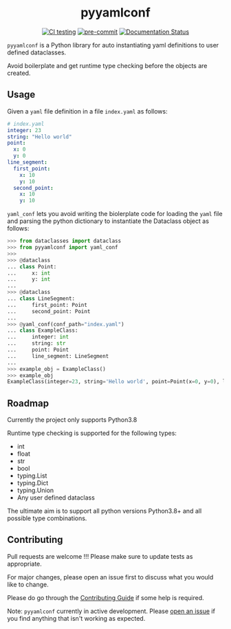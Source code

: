<div align="center">

# pyyamlconf

[![CI testing](https://github.com/karthikrangasai/pyyamlconf/actions/workflows/ci-testing.yml/badge.svg)](https://github.com/karthikrangasai/pyyamlconf/actions/workflows/ci-testing.yml)
[![pre-commit](https://img.shields.io/badge/pre--commit-enabled-brightgreen?logo=pre-commit)](https://github.com/pre-commit/pre-commit)
[![Documentation Status](https://readthedocs.org/projects/pyyamlconf/badge/?version=latest)](https://pyyamlconf.readthedocs.io/en/latest/?badge=latest)

<!-- [![PyPI](https://img.shields.io/pypi/v/pyyamlconf)](Add PyPI Link here) -->
<!-- [![Open in Colab](https://colab.research.google.com/assets/colab-badge.svg)](https://colab.research.google.com/github/karthikrangasai/pyyamlconf/blob/master/training_notebook.ipynb) -->

</div>

`pyyamlconf` is a Python library for auto instantiating yaml definitions to user defined dataclasses.

Avoid boilerplate and get runtime type checking before the objects are created.

<!-- ## Installation

```bash
pip install pyyamlconf
``` -->

## Usage

Given a `yaml` file definition in a file `index.yaml` as follows:

```yaml
# index.yaml
integer: 23
string: "Hello world"
point:
  x: 0
  y: 0
line_segment:
  first_point:
    x: 10
    y: 10
  second_point:
    x: 10
    y: 10
```

`yaml_conf` lets you avoid writing the biolerplate code for loading the `yaml` file and parsing the python dictionary to instantiate the Dataclass object as follows:

```py
>>> from dataclasses import dataclass
>>> from pyyamlconf import yaml_conf
>>>
>>> @dataclass
... class Point:
...     x: int
...     y: int
...
>>> @dataclass
... class LineSegment:
...     first_point: Point
...     second_point: Point
...
>>> @yaml_conf(conf_path="index.yaml")
... class ExampleClass:
...     integer: int
...     string: str
...     point: Point
...     line_segment: LineSegment
...
>>> example_obj = ExampleClass()
>>> example_obj
ExampleClass(integer=23, string='Hello world', point=Point(x=0, y=0), line_segment=LineSegment(first_point=Point(x=10, y=10), second_point=Point(x=10, y=10)))
```

## Roadmap

Currently the project only supports Python3.8

Runtime type checking is supported for the following types:
- int
- float
- str
- bool
- typing.List
- typing.Dict
- typing.Union
- Any user defined dataclass

The ultimate aim is to support all python versions Python3.8+ and all possible type combinations.

## Contributing

Pull requests are welcome !!! Please make sure to update tests as appropriate.

For major changes, please open an issue first to discuss what you would like to change.

Please do go through the [Contributing Guide](https://github.com/karthikrangasai/pyyamlconf/blob/master/CONTRIBUTING.md) if some help is required.

Note: `pyyamlconf` currently in active development. Please [open an issue](https://github.com/karthikrangasai/pyyamlconf/issues/new/choose) if you find anything that isn't working as expected.
